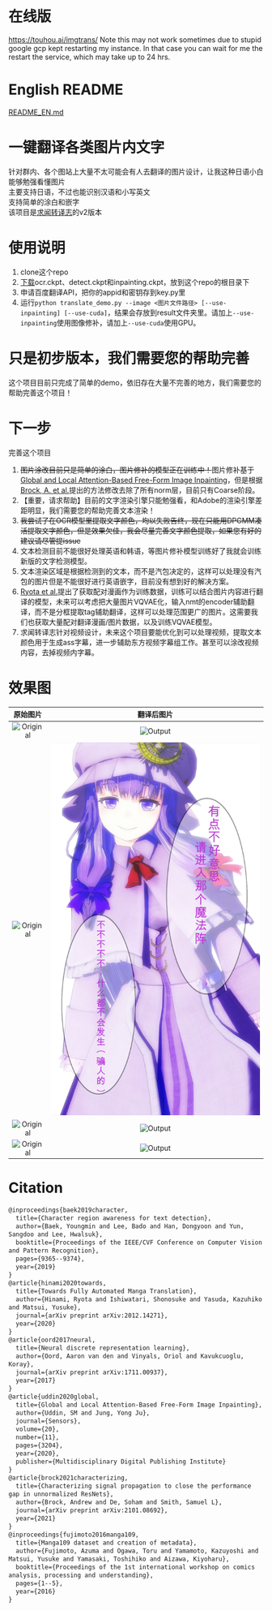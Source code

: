 # 在线版
https://touhou.ai/imgtrans/
Note this may not work sometimes due to stupid google gcp kept restarting my instance. In that case you can wait for me the restart the service, which may take up to 24 hrs.
# English README
[README_EN.md](README_EN.md)
# 一键翻译各类图片内文字
针对群内、各个图站上大量不太可能会有人去翻译的图片设计，让我这种日语小白能够勉强看懂图片\
主要支持日语，不过也能识别汉语和小写英文 \
支持简单的涂白和嵌字 \
该项目是[求闻转译志](https://github.com/PatchyVideo/MMDOCR-HighPerformance)的v2版本

# 使用说明
1. clone这个repo
2. [下载](https://github.com/zyddnys/manga-image-translator/releases/tag/alpha-v2.2)ocr.ckpt、detect.ckpt和inpainting.ckpt，放到这个repo的根目录下
3. 申请百度翻译API，把你的appid和密钥存到key.py里
4. 运行`python translate_demo.py --image <图片文件路径> [--use-inpainting] [--use-cuda]`，结果会存放到result文件夹里。请加上`--use-inpainting`使用图像修补，请加上`--use-cuda`使用GPU。
# 只是初步版本，我们需要您的帮助完善
这个项目目前只完成了简单的demo，依旧存在大量不完善的地方，我们需要您的帮助完善这个项目！

# 下一步
完善这个项目
1. <s>图片涂改目前只是简单的涂白，图片修补的模型正在训练中！</s>图片修补基于[Global and Local Attention-Based Free-Form Image Inpainting](https://www.mdpi.com/1424-8220/20/11/3204)，但是根据[Brock, A. et al.](https://arxiv.org/abs/2101.08692)提出的方法修改去除了所有norm层，目前只有Coarse阶段。
2. 【重要，请求帮助】目前的文字渲染引擎只能勉强看，和Adobe的渲染引擎差距明显，我们需要您的帮助完善文本渲染！
3. <s>我尝试了在OCR模型里提取文字颜色，均以失败告终，现在只能用DPGMM凑活提取文字颜色，但是效果欠佳，我会尽量完善文字颜色提取，如果您有好的建议请尽管提issue</s>
4. 文本检测目前不能很好处理英语和韩语，等图片修补模型训练好了我就会训练新版的文字检测模型。
5. 文本渲染区域是根据检测到的文本，而不是汽包决定的，这样可以处理没有汽包的图片但是不能很好进行英语嵌字，目前没有想到好的解决方案。
6. [Ryota et al.](https://arxiv.org/abs/2012.14271)提出了获取配对漫画作为训练数据，训练可以结合图片内容进行翻译的模型，未来可以考虑把大量图片VQVAE化，输入nmt的encoder辅助翻译，而不是分框提取tag辅助翻译，这样可以处理范围更广的图片。这需要我们也获取大量配对翻译漫画/图片数据，以及训练VQVAE模型。
7. 求闻转译志针对视频设计，未来这个项目要能优化到可以处理视频，提取文本颜色用于生成ass字幕，进一步辅助东方视频字幕组工作。甚至可以涂改视频内容，去掉视频内字幕。

# 效果图
原始图片             |  翻译后图片
:-------------------------:|:-------------------------:
![Original](original1.jpg "https://www.pixiv.net/en/artworks/85200179")|![Output](result1.png)
![Original](original2.jpg "https://twitter.com/mmd_96yuki/status/1320122899005460481")|![Output](result2.png)
![Original](original3.jpg "https://twitter.com/_taroshin_/status/1231099378779082754")|![Output](result3.png)
![Original](original4.jpg "https://amagi.fanbox.cc/posts/1904941")|![Output](result4.png)
# Citation
```
@inproceedings{baek2019character,
  title={Character region awareness for text detection},
  author={Baek, Youngmin and Lee, Bado and Han, Dongyoon and Yun, Sangdoo and Lee, Hwalsuk},
  booktitle={Proceedings of the IEEE/CVF Conference on Computer Vision and Pattern Recognition},
  pages={9365--9374},
  year={2019}
}
@article{hinami2020towards,
  title={Towards Fully Automated Manga Translation},
  author={Hinami, Ryota and Ishiwatari, Shonosuke and Yasuda, Kazuhiko and Matsui, Yusuke},
  journal={arXiv preprint arXiv:2012.14271},
  year={2020}
}
@article{oord2017neural,
  title={Neural discrete representation learning},
  author={Oord, Aaron van den and Vinyals, Oriol and Kavukcuoglu, Koray},
  journal={arXiv preprint arXiv:1711.00937},
  year={2017}
}
@article{uddin2020global,
  title={Global and Local Attention-Based Free-Form Image Inpainting},
  author={Uddin, SM and Jung, Yong Ju},
  journal={Sensors},
  volume={20},
  number={11},
  pages={3204},
  year={2020},
  publisher={Multidisciplinary Digital Publishing Institute}
}
@article{brock2021characterizing,
  title={Characterizing signal propagation to close the performance gap in unnormalized ResNets},
  author={Brock, Andrew and De, Soham and Smith, Samuel L},
  journal={arXiv preprint arXiv:2101.08692},
  year={2021}
}
@inproceedings{fujimoto2016manga109,
  title={Manga109 dataset and creation of metadata},
  author={Fujimoto, Azuma and Ogawa, Toru and Yamamoto, Kazuyoshi and Matsui, Yusuke and Yamasaki, Toshihiko and Aizawa, Kiyoharu},
  booktitle={Proceedings of the 1st international workshop on comics analysis, processing and understanding},
  pages={1--5},
  year={2016}
}
```